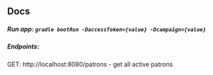## Docs

##### Run app: ```gradle bootRun -DaccessToken={value} -Dcampaign={value}```

##### Endpoints:
GET: http://localhost:8080/patrons  - get all active patrons